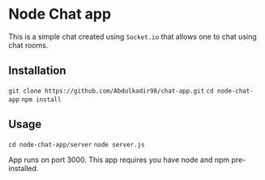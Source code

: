 # Node Chat app

This is a simple chat created using `Socket.io` that allows one to chat using chat rooms.

## Installation

`git clone https://github.com/Abdulkadir98/chat-app.git`
`cd node-chat-app`
`npm install`

## Usage
`cd node-chat-app/server`
`node server.js`

App runs on port 3000.
This app requires you have node and npm pre-installed.